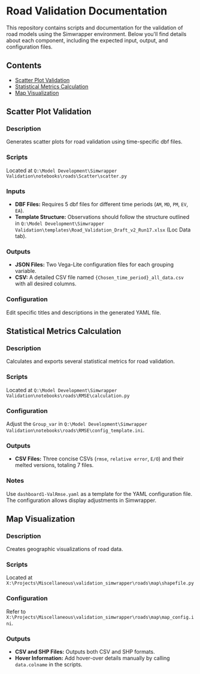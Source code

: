 # Road Validation Documentation

This repository contains scripts and documentation for the validation of road models using the Simwrapper environment. Below you'll find details about each component, including the expected input, output, and configuration files.

## Contents

- [Scatter Plot Validation](#scatter-plot-validation)
- [Statistical Metrics Calculation](#statistical-metrics-calculation)
- [Map Visualization](#map-visualization)

## Scatter Plot Validation

### Description
Generates scatter plots for road validation using time-specific dbf files.

### Scripts
Located at `Q:\Model Development\Simwrapper Validation\notebooks\roads\Scatter\scatter.py`

### Inputs
- **DBF Files:** Requires 5 dbf files for different time periods (`AM`, `MD`, `PM`, `EV`, `EA`).
- **Template Structure:** Observations should follow the structure outlined in `Q:\Model Development\Simwrapper Validation\templates\Road_Validation_Draft_v2_Run17.xlsx` (Loc Data tab).

### Outputs
- **JSON Files:** Two Vega-Lite configuration files for each grouping variable.
- **CSV:** A detailed CSV file named `{Chosen_time_period}_all_data.csv` with all desired columns.

### Configuration
Edit specific titles and descriptions in the generated YAML file.

## Statistical Metrics Calculation

### Description
Calculates and exports several statistical metrics for road validation.

### Scripts
Located at `Q:\Model Development\Simwrapper Validation\notebooks\roads\RMSE\calculation.py`

### Configuration
Adjust the `Group_var` in `Q:\Model Development\Simwrapper Validation\notebooks\roads\RMSE\config_template.ini`.

### Outputs
- **CSV Files:** Three concise CSVs (`rmse`, `relative error`, `E/O`) and their melted versions, totaling 7 files.

### Notes
Use `dashboard1-ValRmse.yaml` as a template for the YAML configuration file. The configuration allows display adjustments in Simwrapper.

## Map Visualization

### Description
Creates geographic visualizations of road data.

### Scripts
Located at `X:\Projects\Miscellaneous\validation_simwrapper\roads\map\shapefile.py`

### Configuration
Refer to `X:\Projects\Miscellaneous\validation_simwrapper\roads\map\map_config.ini`.

### Outputs
- **CSV and SHP Files:** Outputs both CSV and SHP formats.
- **Hover Information:** Add hover-over details manually by calling `data.colname` in the scripts.

